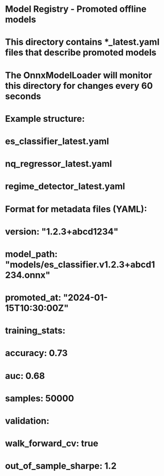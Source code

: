 # Model Registry - Promoted offline models
# This directory contains *_latest.yaml files that describe promoted models
# The OnnxModelLoader will monitor this directory for changes every 60 seconds

# Example structure:
# es_classifier_latest.yaml
# nq_regressor_latest.yaml  
# regime_detector_latest.yaml

# Format for metadata files (YAML):
# version: "1.2.3+abcd1234"
# model_path: "models/es_classifier.v1.2.3+abcd1234.onnx"
# promoted_at: "2024-01-15T10:30:00Z"
# training_stats:
#   accuracy: 0.73
#   auc: 0.68
#   samples: 50000
# validation:
#   walk_forward_cv: true
#   out_of_sample_sharpe: 1.2
